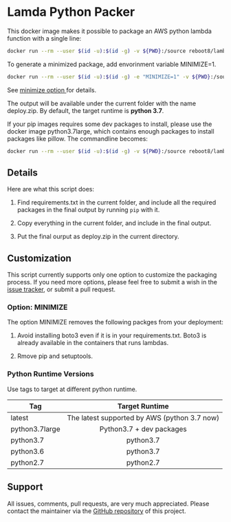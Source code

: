 # Lamda Python Packer

This docker image makes it possible to package an AWS python lambda function with a single line:

```bash
docker run --rm --user $(id -u):$(id -g) -v ${PWD}:/source reboot8/lambda_python_packer:python3.7
```
To generate a minimized package, add envorinment variable MINIMIZE=1.

```bash
docker run --rm --user $(id -u):$(id -g) -e "MINIMIZE=1" -v ${PWD}:/source reboot8/lambda_python_packer:python3.7
```

See [minimize option ](#minimize) for details.

The output will be available under the current folder with the name deploy.zip. By default, the target runtime is **python 3.7**. 

If your pip images requires some dev packages to install, please use the docker image python3.7large, which contains enough packages to install packages like pillow. The commandline becomes:
```bash
docker run --rm --user $(id -u):$(id -g) -v ${PWD}:/source reboot8/lambda_python_packer:python3.7large
```

## Details

Here are what this script does:

1. Find requirements.txt in the current folder, and include all the required packages in the final output by running `pip` with it.

2. Copy everything in the current folder, and include in the final output.

3. Put the final ourput as deploy.zip in the current directory.

## Customization

This script currently supports only one option to customize the packaging process. If you need more options, please feel free to submit a wish in the [issue tracker](https://github.com/yefuwang/lambda_python_packer/issues), or submit a pull request.

### <a id="minimize"></a>Option: MINIMIZE

The option MINIMIZE removes the following packges from your deployment:

1. Avoid installing boto3 even if it is in your requirements.txt. Boto3 is already available in the containers that runs lambdas. 

2. Rmove pip and setuptools. 

### Python Runtime Versions

Use tags to target at different python runtime.


| Tag        | Target Runtime           |
| ------------- |:-------------:|
| latest      | The latest supported by AWS (python 3.7 now) |
| python3.7large | Python3.7 + dev packages|
| python3.7      | python3.7      |
| python3.6 | python3.7      |
| python2.7 | python2.7 |



## Support

All issues, comments, pull requests, are very much appreciated. Please contact the maintainer via the [GitHub repository](https://github.com/yefuwang/lambda_python_packer) of this project.

